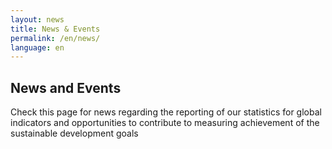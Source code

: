 ```yaml
---
layout: news
title: News & Events
permalink: /en/news/
language: en
---
```


## News and Events
Check this page for news regarding the reporting of our statistics for global indicators and opportunities to contribute to measuring achievement of the sustainable development goals
